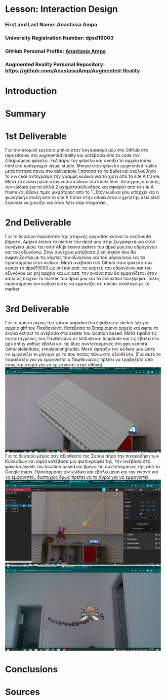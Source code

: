 # Lesson: Interaction Design

### First and Last Name: Anastasia Ampa
### University Registration Number: dpsd19003
### GitHub Personal Profile: [Anastasia Ampa](https://github.com/AnastasiaAmp)
### Augmented Reality Personal Repository: https://github.com/AnastasiaAmp/Augmented-Reality

# Introduction

# Summary


# 1st Deliverable
Για την ατομική εργασία μπήκα στον λογαριασμό μου στο GitHub  στο repositories στο augmented reality και κατέβασα από το code τον ζίπαρισμενο φάκελο.
Ξεζιπαρα τον φάκελο και άνοιξα το αρχείο index html στο πρόγραμμα visual studio.
Μπήκα στον φάκελο augmented reality μετά πάτησα πάνω στο deliverable 1,πάτησα  το 4ο  bullet  και ακολούθησα το λινκ και αντέγραψα την γραμμή κώδικα για το χιονι από το site A frame.
Μετά το έκανα paste στον κύριο κώδικα του index html. Αντέγραψα επίσης τον κώδικα για τα αλλά 2 σχήματα(κύλινδρος και σφαίρα) από το site A frame και έβαλε τιμές μικρότερες από το 1. Στον κώδικα μου υπάρχει και η φωνητική εντολή από το site A frame στην οποία όταν ο χρήστης λέει start ξεκινάει να χιονίζει και όταν λέει stop σταματάει.


# 2nd Deliverable
Για το δεύτερο παραδοτέο της ατομικής εργασίας έκανα τα ακόλουθα βήματα. Αρχικά έκανα το marker του dpsd μου στην ζωγραφική και στην συνέχεια μέσω του σάιτ AR.js έκανα patters του dpsd μου,του υδρογόνου και του οξυγόνου. Στην συνέχεια κατέβασα 2 animation που θα εμφανίζονται με τις κάρτες του οξυγόνου και του υδρογόνου και τα προσάρμοσα στον κώδικα. Μετά ανέβασα στο Github στον φάκελο των assets το dpsd19003  ως pnj και patt, τις καρτες του υδρογόνου και του οξυγόνου ως pnj αρχεία και ως patt, την εικόνα που θα εμφανίζεται όταν κάποιος δείχνει το marker του dpsd μου και τα animation που βρήκα. Τέλος προσάρμοσα τον κώδικα ώστε να εμφανίζει οτι πρέπει ανάλογα με το marker

# 3rd Deliverable 
Για το πρώτο μέρος του τρίτου παραδοτέου έψαξα στο sketch fab για αρχείο gltf του Παρθενώνα. Κατέβασα το ζιπαρισμενο αρχείο και αφπυ το έκανα extract το ανέβασα στα assets του location based. Μετά έψαξα τις συντεταγμένες του Παρθενώνα σε latitude και longitude και τις έβαλα στο gps entity καθώς έβαλα και τις ίδιες συντεταγμένες στο gps camera (simulatelatitude, simulatelongitude).
Μετά έφτιαξα τον κώδικα μου ώστε να εμφανίζει το μήνυμα με το που πατάς πάνω στο αξιοθέατο. (Για αυτό το παραδοτέο για να εμφανιστεί ο Παρθενώνας πρέπει να τραβήξετε από πάνω αριστερά για να εμφανιστεί στην οθόνη).
![This is an image](https://github.com/AnastasiaAmp/Augmented-Reality/blob/main/location_based/assets/diadrastikiaparthenon.png)
Για το δεύτερο μέρος σαν αξιοθέατο της Σύρου πήρα την πινακοθήκη των Κυκλάδων και αφού κατέβασα μια φωτογραφία της, την ανέβασα στο φάκελο assets του location based και βρήκα τις συντεταγμένες της από το Google maps. Προσάρμοσα τον κώδικα και έβαλα μέσα και την εικόνα για να εμφανιστεί, δυστυχώς όμως πρέπει να το σύρω για να εμφανιστεί.
![This is an image](https://github.com/AnastasiaAmp/Augmented-Reality/blob/main/location_based/assets/didrasrikisyros.png)
![This is an image](https://github.com/AnastasiaAmp/Augmented-Reality/blob/main/location_based/assets/diadrastikipinakothiki.png)

# Conclusions


# Sources
